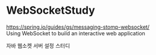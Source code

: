 # WebSocketStudy

https://spring.io/guides/gs/messaging-stomp-websocket/ <br>
Using WebSocket to build an interactive web application 

자바 웹소켓 서버 설정 스터디
